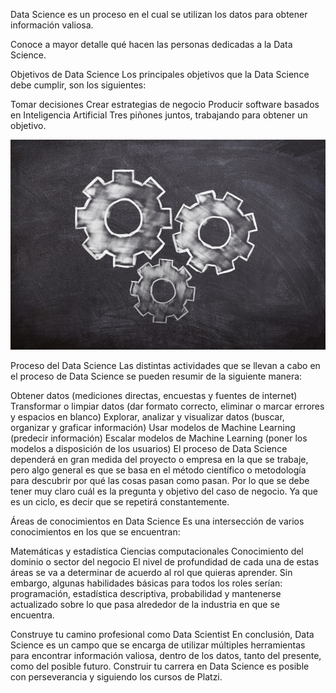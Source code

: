 Data Science es un proceso en el cual se utilizan los datos para obtener información valiosa.

Conoce a mayor detalle qué hacen las personas dedicadas a la Data Science.

Objetivos de Data Science
Los principales objetivos que la Data Science debe cumplir, son los siguientes:

Tomar decisiones
Crear estrategias de negocio
Producir software basados en Inteligencia Artificial
Tres piñones juntos, trabajando para obtener un objetivo.

![engrane](./assets/img/board-3700573_960_720.jpg)

Proceso del Data Science
Las distintas actividades que se llevan a cabo en el proceso de Data Science se pueden resumir de la siguiente manera:

Obtener datos (mediciones directas, encuestas y fuentes de internet)
Transformar o limpiar datos (dar formato correcto, eliminar o marcar errores y espacios en blanco)
Explorar, analizar y visualizar datos (buscar, organizar y graficar información)
Usar modelos de Machine Learning (predecir información)
Escalar modelos de Machine Learning (poner los modelos a disposición de los usuarios)
El proceso de Data Science dependerá en gran medida del proyecto o empresa en la que se trabaje, pero algo general es que se basa en el método científico o metodología para descubrir por qué las cosas pasan como pasan. Por lo que se debe tener muy claro cuál es la pregunta y objetivo del caso de negocio. Ya que es un ciclo, es decir que se repetirá constantemente.

Áreas de conocimientos en Data Science
Es una intersección de varios conocimientos en los que se encuentran:

Matemáticas y estadística
Ciencias computacionales
Conocimiento del dominio o sector del negocio
El nivel de profundidad de cada una de estas áreas se va a determinar de acuerdo al rol que quieras aprender. Sin embargo, algunas habilidades básicas para todos los roles serían: programación, estadística descriptiva, probabilidad y mantenerse actualizado sobre lo que pasa alrededor de la industria en que se encuentra.

Construye tu camino profesional como Data Scientist
En conclusión, Data Science es un campo que se encarga de utilizar múltiples herramientas para encontrar información valiosa, dentro de los datos, tanto del presente, como del posible futuro. Construir tu carrera en Data Science es posible con perseverancia y siguiendo los cursos de Platzi.